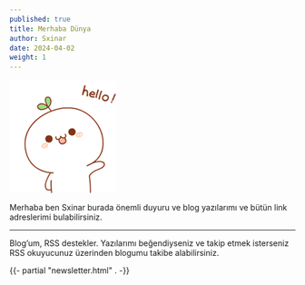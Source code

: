 ```yaml
---
published: true
title: Merhaba Dünya
author: Sxinar
date: 2024-04-02
weight: 1
---
```

![](/images/hello.gif)

Merhaba ben Sxinar burada önemli duyuru ve blog yazılarımı ve bütün link adreslerimi bulabilirsiniz.

* * *

Blog’um, RSS destekler. Yazılarımı beğendiyseniz ve takip etmek isterseniz RSS okuyucunuz üzerinden blogumu takibe alabilirsiniz.

{{- partial "newsletter.html" . -}}
